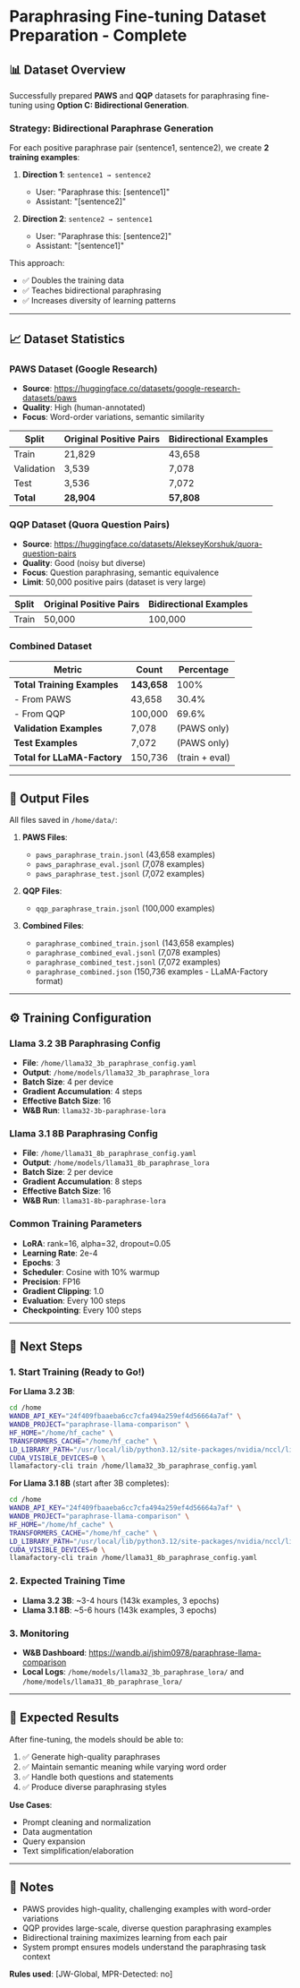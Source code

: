 # Paraphrasing Fine-tuning Dataset Preparation - Complete

## 📊 Dataset Overview

Successfully prepared **PAWS** and **QQP** datasets for paraphrasing fine-tuning using **Option C: Bidirectional Generation**.

### Strategy: Bidirectional Paraphrase Generation

For each positive paraphrase pair (sentence1, sentence2), we create **2 training examples**:

1. **Direction 1**: `sentence1 → sentence2`
   - User: "Paraphrase this: [sentence1]"
   - Assistant: "[sentence2]"

2. **Direction 2**: `sentence2 → sentence1`
   - User: "Paraphrase this: [sentence2]"
   - Assistant: "[sentence1]"

This approach:
- ✅ Doubles the training data
- ✅ Teaches bidirectional paraphrasing
- ✅ Increases diversity of learning patterns

---

## 📈 Dataset Statistics

### PAWS Dataset (Google Research)
- **Source**: https://huggingface.co/datasets/google-research-datasets/paws
- **Quality**: High (human-annotated)
- **Focus**: Word-order variations, semantic similarity

| Split | Original Positive Pairs | Bidirectional Examples |
|-------|------------------------|------------------------|
| Train | 21,829 | 43,658 |
| Validation | 3,539 | 7,078 |
| Test | 3,536 | 7,072 |
| **Total** | **28,904** | **57,808** |

### QQP Dataset (Quora Question Pairs)
- **Source**: https://huggingface.co/datasets/AlekseyKorshuk/quora-question-pairs
- **Quality**: Good (noisy but diverse)
- **Focus**: Question paraphrasing, semantic equivalence
- **Limit**: 50,000 positive pairs (dataset is very large)

| Split | Original Positive Pairs | Bidirectional Examples |
|-------|------------------------|------------------------|
| Train | 50,000 | 100,000 |

### Combined Dataset

| Metric | Count | Percentage |
|--------|-------|------------|
| **Total Training Examples** | **143,658** | 100% |
| - From PAWS | 43,658 | 30.4% |
| - From QQP | 100,000 | 69.6% |
| **Validation Examples** | 7,078 | (PAWS only) |
| **Test Examples** | 7,072 | (PAWS only) |
| **Total for LLaMA-Factory** | 150,736 | (train + eval) |

---

## 📁 Output Files

All files saved in `/home/data/`:

1. **PAWS Files**:
   - `paws_paraphrase_train.jsonl` (43,658 examples)
   - `paws_paraphrase_eval.jsonl` (7,078 examples)
   - `paws_paraphrase_test.jsonl` (7,072 examples)

2. **QQP Files**:
   - `qqp_paraphrase_train.jsonl` (100,000 examples)

3. **Combined Files**:
   - `paraphrase_combined_train.jsonl` (143,658 examples)
   - `paraphrase_combined_eval.jsonl` (7,078 examples)
   - `paraphrase_combined_test.jsonl` (7,072 examples)
   - `paraphrase_combined.json` (150,736 examples - LLaMA-Factory format)

---

## ⚙️ Training Configuration

### Llama 3.2 3B Paraphrasing Config
- **File**: `/home/llama32_3b_paraphrase_config.yaml`
- **Output**: `/home/models/llama32_3b_paraphrase_lora`
- **Batch Size**: 4 per device
- **Gradient Accumulation**: 4 steps
- **Effective Batch Size**: 16
- **W&B Run**: `llama32-3b-paraphrase-lora`

### Llama 3.1 8B Paraphrasing Config
- **File**: `/home/llama31_8b_paraphrase_config.yaml`
- **Output**: `/home/models/llama31_8b_paraphrase_lora`
- **Batch Size**: 2 per device
- **Gradient Accumulation**: 8 steps
- **Effective Batch Size**: 16
- **W&B Run**: `llama31-8b-paraphrase-lora`

### Common Training Parameters
- **LoRA**: rank=16, alpha=32, dropout=0.05
- **Learning Rate**: 2e-4
- **Epochs**: 3
- **Scheduler**: Cosine with 10% warmup
- **Precision**: FP16
- **Gradient Clipping**: 1.0
- **Evaluation**: Every 100 steps
- **Checkpointing**: Every 100 steps

---

## 🚀 Next Steps

### 1. Start Training (Ready to Go!)

**For Llama 3.2 3B**:
```bash
cd /home
WANDB_API_KEY="24f409fbaaeba6cc7cfa494a259ef4d56664a7af" \
WANDB_PROJECT="paraphrase-llama-comparison" \
HF_HOME="/home/hf_cache" \
TRANSFORMERS_CACHE="/home/hf_cache" \
LD_LIBRARY_PATH="/usr/local/lib/python3.12/site-packages/nvidia/nccl/lib:/usr/local/lib/python3.12/site-packages/nvidia/cudnn/lib:/usr/local/lib/python3.12/site-packages/nvidia/cuda_cupti/lib:/usr/local/cuda-12.9/extras/CUPTI/lib64:$LD_LIBRARY_PATH" \
CUDA_VISIBLE_DEVICES=0 \
llamafactory-cli train /home/llama32_3b_paraphrase_config.yaml
```

**For Llama 3.1 8B** (start after 3B completes):
```bash
cd /home
WANDB_API_KEY="24f409fbaaeba6cc7cfa494a259ef4d56664a7af" \
WANDB_PROJECT="paraphrase-llama-comparison" \
HF_HOME="/home/hf_cache" \
TRANSFORMERS_CACHE="/home/hf_cache" \
LD_LIBRARY_PATH="/usr/local/lib/python3.12/site-packages/nvidia/nccl/lib:/usr/local/lib/python3.12/site-packages/nvidia/cudnn/lib:/usr/local/lib/python3.12/site-packages/nvidia/cuda_cupti/lib64:$LD_LIBRARY_PATH" \
CUDA_VISIBLE_DEVICES=0 \
llamafactory-cli train /home/llama31_8b_paraphrase_config.yaml
```

### 2. Expected Training Time
- **Llama 3.2 3B**: ~3-4 hours (143k examples, 3 epochs)
- **Llama 3.1 8B**: ~5-6 hours (143k examples, 3 epochs)

### 3. Monitoring
- **W&B Dashboard**: https://wandb.ai/jshim0978/paraphrase-llama-comparison
- **Local Logs**: `/home/models/llama32_3b_paraphrase_lora/` and `/home/models/llama31_8b_paraphrase_lora/`

---

## 🎯 Expected Results

After fine-tuning, the models should be able to:

1. ✅ Generate high-quality paraphrases
2. ✅ Maintain semantic meaning while varying word order
3. ✅ Handle both questions and statements
4. ✅ Produce diverse paraphrasing styles

**Use Cases**:
- Prompt cleaning and normalization
- Data augmentation
- Query expansion
- Text simplification/elaboration

---

## 📝 Notes

- PAWS provides high-quality, challenging examples with word-order variations
- QQP provides large-scale, diverse question paraphrasing examples
- Bidirectional training maximizes learning from each pair
- System prompt ensures models understand the paraphrasing task context

**Rules used**: [JW-Global, MPR-Detected: no]

